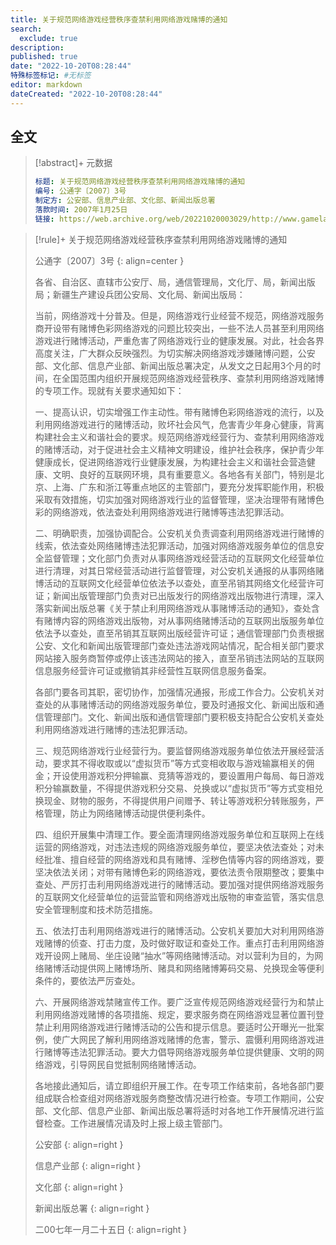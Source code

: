 ```yaml
---
title: 关于规范网络游戏经营秩序查禁利用网络游戏赌博的通知
search:
  exclude: true
description:
published: true
date: "2022-10-20T08:28:44"
特殊标签标记: #无标签
editor: markdown
dateCreated: "2022-10-20T08:28:44"
---
```


## 全文

> [!abstract]+ 元数据
>
> ```yaml
> 标题: 关于规范网络游戏经营秩序查禁利用网络游戏赌博的通知
> 编号: 公通字〔2007〕3号
> 制定方: 公安部、信息产业部、文化部、新闻出版总署
> 落款时间: 2007年1月25日
> 链接: https://web.archive.org/web/20221020003029/http://www.gamelaw.cn/rule/2020/1218/155.html
> ```

> [!rule]+ 关于规范网络游戏经营秩序查禁利用网络游戏赌博的通知
>
> 公通字〔2007〕3号
> {: align=center }
>
> 各省、自治区、直辖市公安厅、局，通信管理局，文化厅、局，新闻出版局；新疆生产建设兵团公安局、文化局、新闻出版局：
>
> 当前，网络游戏十分普及。但是，网络游戏行业经营不规范，网络游戏服务商开设带有赌博色彩网络游戏的问题比较突出，一些不法人员甚至利用网络游戏进行赌博活动，严重危害了网络游戏行业的健康发展。对此，社会各界高度关注，广大群众反映强烈。为切实解决网络游戏涉嫌赌博问题，公安部、文化部、信息产业部、新闻出版总署决定，从发文之日起用3个月的时间，在全国范围内组织开展规范网络游戏经营秩序、查禁利用网络游戏赌博的专项工作。现就有关要求通知如下：
>
> 一、提高认识，切实增强工作主动性。带有赌博色彩网络游戏的流行，以及利用网络游戏进行的赌博活动，败坏社会风气，危害青少年身心健康，背离构建社会主义和谐社会的要求。规范网络游戏经营行为、查禁利用网络游戏的赌博活动，对于促进社会主义精神文明建设，维护社会秩序，保护青少年健康成长，促进网络游戏行业健康发展，为构建社会主义和谐社会营造健康、文明、良好的互联网环境，具有重要意义。各地各有关部门，特别是北京、上海、广东和浙江等重点地区的主管部门，要充分发挥职能作用，积极采取有效措施，切实加强对网络游戏行业的监督管理，坚决治理带有赌博色彩的网络游戏，依法查处利用网络游戏进行赌博等违法犯罪活动。
>
> 二、明确职责，加强协调配合。公安机关负责调查利用网络游戏进行赌博的线索，依法查处网络赌博违法犯罪活动，加强对网络游戏服务单位的信息安全监督管理；文化部门负责对从事网络游戏经营活动的互联网文化经营单位进行清理，对其日常经营活动进行监督管理，对公安机关通报的从事网络赌博活动的互联网文化经营单位依法予以查处，直至吊销其网络文化经营许可证；新闻出版管理部门负责对已出版发行的网络游戏出版物进行清理，深入落实新闻出版总署《关于禁止利用网络游戏从事赌博活动的通知》，查处含有赌博内容的网络游戏出版物，对从事网络赌博活动的互联网出版服务单位依法予以查处，直至吊销其互联网出版经营许可证；通信管理部门负责根据公安、文化和新闻出版管理部门查处违法游戏网站情况，配合相关部门要求网站接入服务商暂停或停止该违法网站的接入，直至吊销违法网站的互联网信息服务经营许可证或撤销其非经营性互联网信息服务备案。
>
> 各部门要各司其职，密切协作，加强情况通报，形成工作合力。公安机关对查处的从事赌博活动的网络游戏服务单位，要及时通报文化、新闻出版和通信管理部门。文化、新闻出版和通信管理部门要积极支持配合公安机关查处利用网络游戏进行赌博的违法犯罪活动。
>
> 三、规范网络游戏行业经营行为。要监督网络游戏服务单位依法开展经营活动，要求其不得收取或以“虚拟货币”等方式变相收取与游戏输赢相关的佣金；开设使用游戏积分押输赢、竞猜等游戏的，要设置用户每局、每日游戏积分输赢数量，不得提供游戏积分交易、兑换或以“虚拟货币”等方式变相兑换现金、财物的服务，不得提供用户间赠予、转让等游戏积分转账服务，严格管理，防止为网络赌博活动提供便利条件。
>
> 四、组织开展集中清理工作。要全面清理网络游戏服务单位和互联网上在线运营的网络游戏，对违法违规的网络游戏服务单位，要坚决依法查处；对未经批准、擅自经营的网络游戏和具有赌博、淫秽色情等内容的网络游戏，要坚决依法关闭；对带有赌博色彩的网络游戏，要依法责令限期整改；要集中查处、严厉打击利用网络游戏进行的赌博活动。要加强对提供网络游戏服务的互联网文化经营单位的运营监管和网络游戏出版物的审查监管，落实信息安全管理制度和技术防范措施。
>
> 五、依法打击利用网络游戏进行的赌博活动。公安机关要加大对利用网络游戏赌博的侦查、打击力度，及时做好取证和查处工作。重点打击利用网络游戏开设网上赌局、坐庄设赌“抽水”等网络赌博活动。对以营利为目的，为网络赌博活动提供网上赌博场所、赌具和网络赌博筹码交易、兑换现金等便利条件的，要依法严厉查处。
>
> 六、开展网络游戏禁赌宣传工作。要广泛宣传规范网络游戏经营行为和禁止利用网络游戏赌博的各项措施、规定，要求服务商在网络游戏显著位置刊登禁止利用网络游戏进行赌博活动的公告和提示信息。要适时公开曝光一批案例，使广大网民了解利用网络游戏赌博的危害，警示、震慑利用网络游戏进行赌博等违法犯罪活动。要大力倡导网络游戏服务单位提供健康、文明的网络游戏，引导网民自觉抵制网络赌博活动。
>
> 各地接此通知后，请立即组织开展工作。在专项工作结束前，各地各部门要组成联合检查组对网络游戏服务商整改情况进行检查。专项工作期间，公安部、文化部、信息产业部、新闻出版总署将适时对各地工作开展情况进行监督检查。工作进展情况请及时上报上级主管部门。
>
> 公安部
> {: align=right }
>
> 信息产业部
> {: align=right }
>
> 文化部
> {: align=right }
>
> 新闻出版总署
> {: align=right }
>
> 二00七年一月二十五日
> {: align=right }
